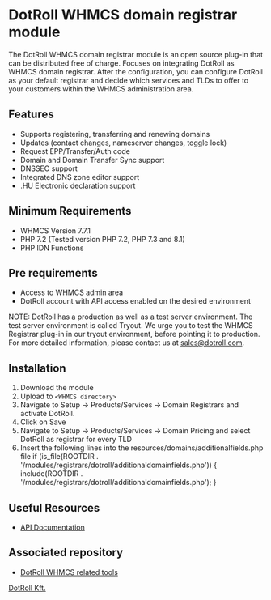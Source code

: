 # DotRoll WHMCS domain registrar module

The DotRoll WHMCS domain registrar module is an open source plug-in that can be distributed free of charge. Focuses on integrating DotRoll as WHMCS domain registrar.
After the configuration, you can configure DotRoll as your default registrar and decide which services and TLDs to offer to your customers within the WHMCS administration area.

## Features

 - Supports registering, transferring and renewing domains
 - Updates (contact changes, nameserver changes, toggle lock)
 - Request EPP/Transfer/Auth code
 - Domain and Domain Transfer Sync support
 - DNSSEC support
 - Integrated DNS zone editor support
 - .HU Electronic declaration support

## Minimum Requirements

 - WHMCS Version 7.7.1
 - PHP 7.2 (Tested version PHP 7.2, PHP 7.3 and 8.1)
 - PHP IDN Functions

## Pre requirements

 - Access to WHMCS admin area
 - DotRoll account with API access enabled on the desired environment

NOTE: DotRoll has a production as well as a test server environment. The test server environment is called Tryout. We urge you to test the WHMCS Registrar plug-in in our tryout environment, before pointing it to production. For more detailed information, please contact us at sales@dotroll.com.

## Installation

1. Download the module
2. Upload to  `<WHMCS directory>`
3. Navigate to Setup -> Products/Services -> Domain Registrars and activate DotRoll.
4. Click on Save
5. Navigate to Setup -> Products/Services -> Domain Pricing and select DotRoll as registrar for every TLD
6. Insert the following lines into the resources/domains/additionalfields.php file
   if (is_file(ROOTDIR . '/modules/registrars/dotroll/additionaldomainfields.php')) {
     include(ROOTDIR . '/modules/registrars/dotroll/additionaldomainfields.php');
   }

## Useful Resources

* [API Documentation](https://admin.dotroll.com/modules/addons/api/api.pdf)

## Associated repository

- [DotRoll WHMCS related tools](https://github.com/dotroll/dotroll-whmcs-tools)

[DotRoll Kft.](https://dotroll.com)

